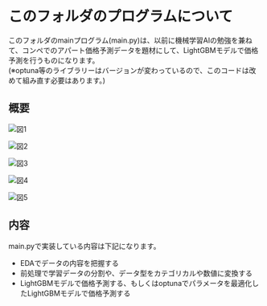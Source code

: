 # このフォルダのプログラムについて

このフォルダのmainプログラム(main.py)は、以前に機械学習AIの勉強を兼ねて、コンペでのアパート価格予測データを題材にして、LightGBMモデルで価格予測を行うものになります。<br>
(※optuna等のライブラリーはバージョンが変わっているので、このコードは改めて組み直す必要はあります。)


## 概要

![図1](./work/slide_01.png)

![図2](./work/slide_02.png)

![図3](./work/slide_03.png)

![図4](./work/slide_04.png)

![図5](./work/slide_05.png)

## 内容

main.pyで実装している内容は下記になります。<br>

- EDAでデータの内容を把握する
- 前処理で学習データの分割や、データ型をカテゴリカルや数値に変換する
- LightGBMモデルで価格予測する、もしくはoptunaでパラメータを最適化したLightGBMモデルで価格予測する
